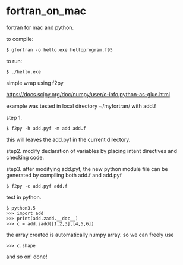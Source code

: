 # fortran_on_mac
fortran for mac and python.

to compile:

	$ gfortran -o hello.exe helloprogram.f95
	
to run:

	$ ./hello.exe
	
	
simple wrap using f2py

https://docs.scipy.org/doc/numpy/user/c-info.python-as-glue.html

example was tested in local directory ~/myfortran/ with add.f
	
step 1.
	
	$ f2py -h add.pyf -m add add.f
this will leaves the add.pyf in the current directory.
	
step2.
modify declaration of variables by placing intent directives and checking code.
	
step3.
after modifying add.pyf, the new python module file can be generated by compiling both add.f and add.pyf
	
	$ f2py -c add.pyf add.f
	
	
test in python.
	
	$ python3.5
	>>> import add
	>>> print(add.zadd.__doc__)
	>>> c = add.zadd([1,2,3],[4,5,6])
	
the array created is automatically numpy array.
so we can freely use 
	
	>>> c.shape
and so on!
done!
